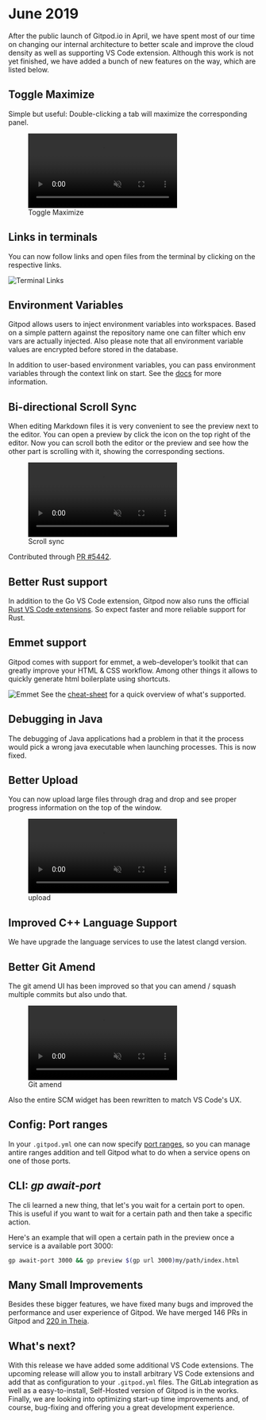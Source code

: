 <script context="module">
  export const prerender = true;
</script>

# June 2019

After the public launch of Gitpod.io in April, we have spent most of our time on changing our internal architecture to better scale and improve the cloud density as well
as supporting VS Code extension. Although this work is not yet finished, we have added a bunch of new features on the way, which are listed below.

## Toggle Maximize

Simple but useful: Double-clicking a tab will maximize the corresponding panel.

<figure>
<video controls playsinline autoplay loop muted class="shadow-medium w-full rounded-xl max-w-3xl mt-x-small" alt="Toggle Maximize" src="/images/docs/release-notes/2019-06-17/maximize.webm" type="video/webm"></video>
    <figcaption>Toggle Maximize</figcaption>
</figure>

## Links in terminals

You can now follow links and open files from the terminal by clicking on the respective links.

![Terminal Links](../../../../../static/images/docs/release-notes/2019-06-17/terminal-link.webp)

## Environment Variables

Gitpod allows users to inject environment variables into workspaces. Based on a simple pattern against the repository name
one can filter which env vars are actually injected. Also please note that all environment variable values are encrypted before stored in the database.

In addition to user-based environment variables, you can pass environment variables through the context link on start.
See the [docs](/docs/configure/projects/environment-variables) for more information.

## Bi-directional Scroll Sync

When editing Markdown files it is very convenient to see the preview next to the editor. You can open a preview by click the icon on the top right of the editor.
Now you can scroll both the editor or the preview and see how the other part is scrolling with it, showing the corresponding sections.

<figure>
<video controls playsinline autoplay loop muted class="shadow-medium w-full rounded-xl max-w-3xl mt-x-small" alt="Scroll sync" src="/images/docs/release-notes/2019-06-17/scroll-sync.webm" type="video/webm"></video>
    <figcaption>Scroll sync</figcaption>
</figure>

Contributed through [PR #5442](https://github.com/theia-ide/theia/pull/5442).

## Better Rust support

In addition to the Go VS Code extension, Gitpod now also runs the official [Rust VS Code extensions](https://github.com/rust-lang/rls-vscode).
So expect faster and more reliable support for Rust.

## Emmet support

Gitpod comes with support for emmet, a web-developer’s toolkit that can greatly improve your HTML & CSS workflow.
Among other things it allows to quickly generate html boilerplate using shortcuts.

![Emmet](../../../../../static/images/docs/release-notes/2019-06-17/emmet.webp)
See the [cheat-sheet](https://docs.emmet.io/cheat-sheet/) for a quick overview of what's supported.

## Debugging in Java

The debugging of Java applications had a problem in that it the process would pick a wrong java executable when launching processes.
This is now fixed.

## Better Upload

You can now upload large files through drag and drop and see proper progress information on the top of the window.

<figure>
<video controls playsinline autoplay loop muted class="shadow-medium w-full rounded-xl max-w-3xl mt-x-small" alt="upload" src="/images/docs/release-notes/2019-06-17/upload.webm" type="video/webm"></video>
    <figcaption>upload</figcaption>
</figure>

## Improved C++ Language Support

We have upgrade the language services to use the latest clangd version.

## Better Git Amend

The git amend UI has been improved so that you can amend / squash multiple commits but also
undo that.

<figure>
<video controls playsinline autoplay loop muted class="shadow-medium w-full rounded-xl max-w-3xl mt-x-small" alt="Git amend" src="/images/docs/release-notes/2019-06-17/git-amend.webm" type="video/webm"></video>
    <figcaption>Git amend</figcaption>
</figure>

Also the entire SCM widget has been rewritten to match VS Code's UX.

## Config: Port ranges

In your `.gitpod.yml` one can now specify [port ranges](/docs/configure/workspaces/ports#port-ranges), so you can manage antire ranges addition
and tell Gitpod what to do when a service opens on one of those ports.

## CLI: _gp await-port_

The cli learned a new thing, that let's you wait for a certain port to open.
This is useful if you want to wait for a certain path and then take a specific action.

Here's an example that will open a certain path in the preview once a service is a available port 3000:

```sh
gp await-port 3000 && gp preview $(gp url 3000)my/path/index.html
```

## Many Small Improvements

Besides these bigger features, we have fixed many bugs and improved the performance and user experience of Gitpod.
We have merged 146 PRs in Gitpod and [220 in Theia](https://github.com/theia-ide/theia/pulls?utf8=%E2%9C%93&q=is%3Apr+merged%3A%3E2019-04-01+).

## What's next?

With this release we have added some additional VS Code extensions.
The upcoming release will allow you to install arbitrary VS Code extensions and add that as configuration to your `.gitpod.yml` files.
The GitLab integration as well as a easy-to-install, Self-Hosted version of Gitpod is in the works.
Finally, we are looking into optimizing start-up time improvements and, of course, bug-fixing and offering you a great development experience.
